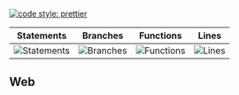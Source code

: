 [![code style: prettier](https://img.shields.io/badge/code_style-prettier-ff69b4.svg?style=flat-square)](https://github.com/prettier/prettier)

| Statements                                    | Branches                                  | Functions                                   | Lines                               |
| --------------------------------------------- | ----------------------------------------- | ------------------------------------------- | ----------------------------------- |
| ![Statements](https://img.shields.io/badge/Coverage-32.77%25-red.svg 'Make me better!') | ![Branches](https://img.shields.io/badge/Coverage-23.08%25-red.svg 'Make me better!') | ![Functions](https://img.shields.io/badge/Coverage-22.34%25-red.svg 'Make me better!') | ![Lines](https://img.shields.io/badge/Coverage-32.69%25-red.svg 'Make me better!') |

## Web
